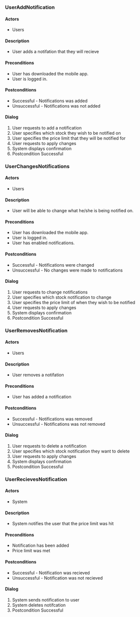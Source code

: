 ### UserAddNotification

#### Actors
* Users

#### Description
* User adds a notifation that they will recieve

#### Preconditions
* User has downloaded the mobile app.
* User is logged in.

#### Postconditions
* Successful - Notifications was added
* Unsuccessful - Notifications was not added

#### Dialog
1. User requests to add a notification
2. User specifies which stock they wish to be notified on
3. User specifies the price limit that they will be notified for
4. User requests to apply changes
5. System displays confirmation
6. Postcondition Successful 



### UserChangesNotifications

#### Actors
* Users

#### Description
* User will be able to change what he/she is being notified on.

#### Preconditions
* User has downloaded the mobile app.
* User is logged in.
* User has enabled notifications.

#### Postconditions
* Successful - Notifications were changed
* Unsuccessful - No changes were made to notifications

#### Dialog
1. User requests to change notifications
2. User specifies which stock notification to change
3. User specifies the price limit of when they wish to be notified
4. User requests to apply changes
5. System displays confirmation
6. Postcondition Successful

### UserRemovesNotification

#### Actors
* Users

#### Description
* User removes a notifation

#### Preconditions
* User has added a notification

#### Postconditions
* Successful - Notifications was removed
* Unsuccessful - Notifications was not removed

#### Dialog
1. User requests to delete a notification
2. User specifies which stock notification they want to delete
3. User requests to apply changes
4. System displays confirmation
5. Postcondition Successful 


### UserRecievesNotification

#### Actors
* System

#### Description
* System notifies the user that the price limit was hit

#### Preconditions
* Notification has been added
* Price limit was met

#### Postconditions
* Successful - Notification was recieved
* Unsuccessful - Notification was not recieved

#### Dialog
1. System sends notification to user
2. System deletes notifcation
3. Postcondition Successful